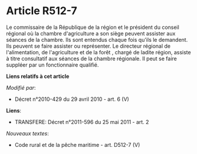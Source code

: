 # Article R512-7

Le commissaire de la République de la région et le président du conseil régional où la chambre d'agriculture a son siège
peuvent assister aux séances de la chambre. Ils sont entendus chaque fois qu'ils le demandent. Ils peuvent se faire assister
ou représenter. Le         directeur régional de l'alimentation, de l'agriculture et de la forêt , chargé de ladite région,
assiste à titre consultatif aux séances de la chambre régionale. Il peut se faire suppléer par un fonctionnaire qualifié.

**Liens relatifs à cet article**

_Modifié par_:

  - Décret n°2010-429 du 29 avril 2010 - art. 6 (V)

**Liens**:

  - TRANSFERE: Décret n°2011-596 du 25 mai 2011 - art. 2

_Nouveaux textes_:

  - Code rural et de la pêche maritime - art. D512-7 (V)
